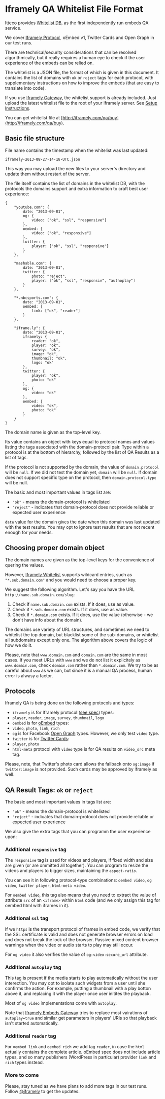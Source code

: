 # Iframely QA Whitelist File Format

Itteco provides [Whitelist DB](http://iframely.com/qa), as the first independently run embeds QA service. 

We cover [Iframely Protocol](http://iframely.com/oembed2), oEmbed v1, Twitter Cards and Open Graph in our test runs. 

There are technical/security considerations that can be resolved algorithmically, but it really 
requires a human eye to check if the user experience of the embeds can be relied on. 

The whitelist is a JSON file, the format of which is given in this document. It contains the list of domains with `ok` or `reject` tags for each protocol, with supplementary instructions on how to improve the embeds (that are easy to translate into code).

If you use [Iframely Gateway](http://iframely.com/gateway), the whitelist support is already included. Just upload the latest whitelist file to the root of your Iframely server. See [Setup Instructions](http://iframely.com/gateway/setup).

You can get whitelist file at [http://iframely.com/qa/buy](http://iframely.com/qa/buy).



## Basic file structure

File name contains the timestamp when the whitelist was last updated:

    iframely-2013-08-27-14-18-UTC.json

This way you may upload the new files to your server's directory and update them without restart of the server.

The file itself contains the list of domains in the whitelist DB, with the protocols the domains support and extra information to craft best user experience:

    {
    	"youtube.com": {
    		date: "2013-09-01",
    		og: {
    			video: ["ok", "ssl", "responsive"]
    		},
    		oembed: {
    			video: ["ok", "responsive"]
    		},
    		twitter: {
    			player: ["ok", "ssl", "responsive"]
    		}
    	},

    	"mashable.com": {
    		date: "2013-09-01",    		
    		twitter: {
    			photo: "reject",
    			player: ["ok", "ssl", "responsiv", "authoplay"]
    		}
    	},

    	"*.nbcsports.com": {
    		date: "2013-09-01",    		
    		oembed: {
    			link: ["ok", "reader"]
    		}
    	},

		"iframe.ly": {
    		date: "2013-09-01",			
			iframely: {
				reader: "ok",
				player: "ok",
				survey: "ok",
				image: "ok",
				thumbnail: "ok",
				logo: "ok"
			}, 
			twitter: {
				player: "ok",
				photo: "ok"				
			},
			og: {
				video: "ok"
			},
			oembed: {
				video: "ok",
				photo: "ok"
			}
		}
	}


The domain name is given as the top-level key. 

Its value contains an object with keys equal to protocol names and values listing the tags associated with the domain-protocol pair. Type within a protocol is at the bottom of hierarchy, followed by the list of QA Results as a list of tags.

If the protocol is not supported by the domain, the value of `domain.protocol` will be `null`. If we did not test the domain yet, `domain` will be `null`. If domain does not support specific type on the protocol, then `domain.protocol.type` will be null.

The basic and most important values in tags list are:
 - `"ok"` - means the domain-protocol is whitelisted
 - `"reject"` - indicates that domain-protocol does not provide reliable or expected user experience

`date` value for the domain gives the date when this domain was last updated with the test results. You may opt to ignore test results that are not recent enough for your needs. 


## Choosing proper domain object

The domain names are given as the top-level keys for the convenience of quering the values. 

However, [Iframely Whitelist](http://iframely.com/qa) supports wildcard entries, such as `"*.sub.domain.com"` and you would need to choose a proper key. 

We suggest the following algorithm. Let's say you have the URL `http://name.sub.domain.com/slug`:

 1. Check if `name.sub.domain.com` exists. If it does, use as value. 
 2. Check if `*.sub.domain.com` exists. If it does, use as value.
 3. Check if `*.domain.com` exists. If it does, use the value (otherwise - we don't have info about the domain).

The domains use variety of URL structures, and sometimes we need to whitelist the top domain, but blacklist some of the sub-domains, or whitelist all subdomains except only one. The algorithm above covers the logic of how we do it. 

Please, note that `www.domain.com` and `domain.com` are the same in most cases. If you meet URLs with `www` and we do not list it explicitely as `www.domain.com`, check `domain.com` rather than `*.domain.com`. We try to be as careful about `www` as we can, but since it is a manual QA process, human error is alwasy a factor.



## Protocols

Iframely QA is being done on the following protocols and types:

 - `iframely` is for Iframely protocol ([see spec](http://iframely.com/oembed2)) types:
  - `player`, `reader`, `image`, `survey`, `thumbnail`, `logo`
 - `oembed` is for [oEmbed](http://oembed.com) types:
  - `video`, `photo`, `link`, `rich`
 - `og` is for Facebook [Open Graph](http://ogp.me) types. However, we only test `video` type.
 - `twitter` is for [Twitter Cards](https://dev.twitter.com/docs/cards):
  - `player`, `photo`
 - `html-meta` protocol with `video` type is for QA results on `video_src` meta tag.

Please, note, that Twitter's photo card allows the fallback onto `og:image` if `twitter:image` is not provided. Such cards may be approved by Iframely as well.



## QA Result Tags: `ok` or `reject`

The basic and most important values in tags list are:
 - `"ok"` - means the domain-protocol is whitelisted
 - `"reject"` - indicates that domain-protocol does not provide reliable or expected user experience


We also give the extra tags that you can programm the user experience upon:


### Additional `responsive` tag

The `responsive` tag is used for videos and players, if fixed width and size are given (or are ommitted all together). You can program to resize the videos and players to bigger sizes, maintaining the `aspect-ratio`. 

You can see it in following protocol-type combinations: `oembed video`, `og video`, `twitter player`, `html-meta video`. 

For `oembed video`, this tag also means that you need to extract the value of attribute `src` of an `<iframe>` within `html` code (and we only assign this tag for oembed html with iframes in it).


### Additional `ssl` tag

If we `https` is the transport protocol of frames in embed code, we verify that the SSL certificate is valid and does not generate browser errors on load and does not break the lock of the browser. Passive mixed content browser warnings when the video or audio starts to play may still occur.

For `og video` it also verifies the value of `og:video:secure_url` attribute.


### Additional `autoplay` tag

This tag is present if the media starts to play automatically without the user interection. You may opt to isolate such widgets from a user until she confirms the action. For example, putting a thumbnail with a play botton above it, and replacing it with the player once user initites the playback. 

Most of `og video` implementations come with `autoplay`. 

Note that [Iframely Embeds Gateway](http://iframely.com/gateway) tries to replace most vairations of `autoplay=true` and similar get parameters in players' URIs so that playback isn't started automatically.


### Additional `reader` tag

For `oembed link` and `oembed rich` we add tag `reader`, in case the `html` actually contains the complete article. oEmbed spec does not include article types, and so many publishers (WordPress in particular) provider `link` and `rich` types instead.


### More to come

Please, stay tuned as we have plans to add more tags in our test runs. Follow [@iframely](https://twitter.com/iframely) to get the updates.